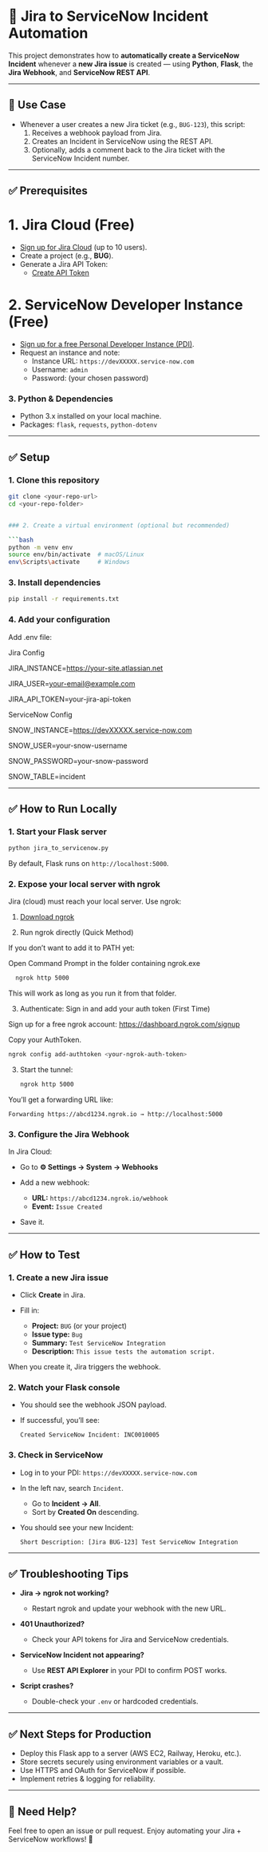 
# 🚀 Jira to ServiceNow Incident Automation

This project demonstrates how to **automatically create a ServiceNow Incident** whenever a **new Jira issue** is created — using **Python**, **Flask**, the **Jira Webhook**, and **ServiceNow REST API**.

---

## 📌 Use Case

- Whenever a user creates a new Jira ticket (e.g., `BUG-123`), this script:
  1. Receives a webhook payload from Jira.
  2. Creates an Incident in ServiceNow using the REST API.
  3. Optionally, adds a comment back to the Jira ticket with the ServiceNow Incident number.

---

## ✅ Prerequisites

# 1. Jira Cloud (Free)
- [Sign up for Jira Cloud](https://www.atlassian.com/software/jira/free) (up to 10 users).
- Create a project (e.g., **BUG**).
- Generate a Jira API Token:
  - [Create API Token](https://id.atlassian.com/manage/api-tokens)

# 2. ServiceNow Developer Instance (Free)
- [Sign up for a free Personal Developer Instance (PDI)](https://developer.servicenow.com/).
- Request an instance and note:
  - Instance URL: `https://devXXXXX.service-now.com`
  - Username: `admin`
  - Password: (your chosen password)

### 3. Python & Dependencies
- Python 3.x installed on your local machine.
- Packages: `flask`, `requests`, `python-dotenv`

---

## ✅ Setup

### 1. Clone this repository

```bash
git clone <your-repo-url>
cd <your-repo-folder>


### 2. Create a virtual environment (optional but recommended)

```bash
python -m venv env
source env/bin/activate  # macOS/Linux
env\Scripts\activate     # Windows
```

### 3. Install dependencies

```bash
pip install -r requirements.txt
```

### 4. Add your configuration

Add .env file: 

Jira Config

JIRA_INSTANCE=https://your-site.atlassian.net

JIRA_USER=your-email@example.com

JIRA_API_TOKEN=your-jira-api-token


ServiceNow Config

SNOW_INSTANCE=https://devXXXXX.service-now.com

SNOW_USER=your-snow-username

SNOW_PASSWORD=your-snow-password

SNOW_TABLE=incident

---

## ✅ How to Run Locally

### 1. Start your Flask server

```bash
python jira_to_servicenow.py
```

By default, Flask runs on `http://localhost:5000`.

### 2. Expose your local server with ngrok

Jira (cloud) must reach your local server. Use ngrok:

1. [Download ngrok](https://ngrok.com/download)
   
2. Run ngrok directly (Quick Method)
   
If you don’t want to add it to PATH yet:

Open Command Prompt in the folder containing ngrok.exe

 ```bash
   ngrok http 5000
   ```
 This will work as long as you run it from that folder.
 
3. Authenticate:
Sign in and add your auth token (First Time)

Sign up for a free ngrok account: https://dashboard.ngrok.com/signup

Copy your AuthToken.

   ```bash
   ngrok config add-authtoken <your-ngrok-auth-token>
   ```
3. Start the tunnel:

   ```bash
   ngrok http 5000
   ```

You’ll get a forwarding URL like:

```
Forwarding https://abcd1234.ngrok.io → http://localhost:5000
```

### 3. Configure the Jira Webhook

In Jira Cloud:

* Go to **⚙️ Settings → System → Webhooks**
* Add a new webhook:

  * **URL:** `https://abcd1234.ngrok.io/webhook`
  * **Event:** `Issue Created`
* Save it.

---

## ✅ How to Test

### 1. Create a new Jira issue

* Click **Create** in Jira.
* Fill in:

  * **Project:** `BUG` (or your project)
  * **Issue type:** `Bug`
  * **Summary:** `Test ServiceNow Integration`
  * **Description:** `This issue tests the automation script.`

When you create it, Jira triggers the webhook.

### 2. Watch your Flask console

* You should see the webhook JSON payload.
* If successful, you’ll see:

  ```
  Created ServiceNow Incident: INC0010005
  ```

### 3. Check in ServiceNow

* Log in to your PDI: `https://devXXXXX.service-now.com`
* In the left nav, search `Incident`.

  * Go to **Incident → All**.
  * Sort by **Created On** descending.
* You should see your new Incident:

  ```
  Short Description: [Jira BUG-123] Test ServiceNow Integration
  ```

---

## ✅ Troubleshooting Tips

* **Jira → ngrok not working?**

  * Restart ngrok and update your webhook with the new URL.
* **401 Unauthorized?**

  * Check your API tokens for Jira and ServiceNow credentials.
* **ServiceNow Incident not appearing?**

  * Use **REST API Explorer** in your PDI to confirm POST works.
* **Script crashes?**

  * Double-check your `.env` or hardcoded credentials.

---

## ✅ Next Steps for Production

* Deploy this Flask app to a server (AWS EC2, Railway, Heroku, etc.).
* Store secrets securely using environment variables or a vault.
* Use HTTPS and OAuth for ServiceNow if possible.
* Implement retries & logging for reliability.

---


## 🙌 Need Help?

Feel free to open an issue or pull request.
Enjoy automating your Jira + ServiceNow workflows! 🚀

